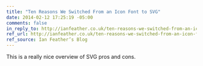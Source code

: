 ```yaml
---
title: "Ten Reasons We Switched From an Icon Font to SVG"
date: 2014-02-12 17:25:19 -05:00
comments: false
in_reply_to: http://ianfeather.co.uk/ten-reasons-we-switched-from-an-icon-font-to-svg/
ref_url: http://ianfeather.co.uk/ten-reasons-we-switched-from-an-icon-font-to-svg/
ref_source: Ian Feather’s Blog
---
```


This is a really nice overview of SVG pros and cons.